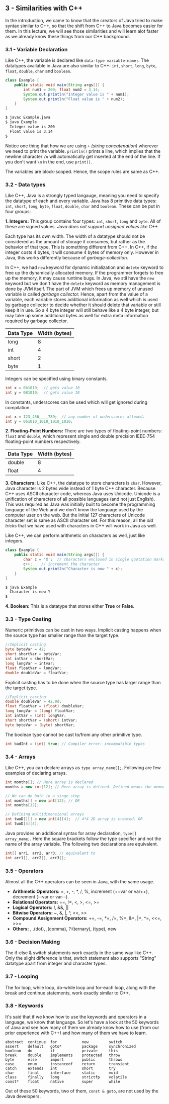## 3 - Similarities with C++

In the introduction, we came to know that the creators of Java tried to make syntax similar to C++, so that the shift from C++ to Java becomes easier for them. In this lecture, we will see those similarities and will learn alot faster as we already know these things from our C++ background. 

### 3.1 - Variable Declaration 

Like C++, the variable is declared like `data-type variable-name;`. The datatypes available in Java are also similar to C++: `int`, `short`, `long`, `byte`, `float`, `double`, `char` and `boolean`. 

```Java
class Example {
    public static void main(String args[]) {
        int num1 = 200; float num2 = 3.14;
        System.out.println("Integer value is " + num1);
        System.out.println("Float value is " + num2);
    }
}
```
```bash
$ javac Example.java
$ java Example
  Integer value is 200
  Float value is 3.14
$
```

Notice one thing that how we are using `+` _(string concatenation)_ wherever we need to print the variable. `println()` prints a line, which implies that the newline character `/n` will automatically get inserted at the end of the line. If you don't want `\n` in the end, use `print()`. 

The variables are block-scoped. Hence, the scope rules are same as C++. 

### 3.2 - Data types

Like C++, Java is a strongly typed langauge, meaning you need to specify the datatype of each and every variable. Java has 8 primitive data types: `int`, `short`, `long`, `byte`, `float`, `double`, `char` and `boolean`. These can be put in four groups:

**1. Integers:** This group contains four types: `int`, `short`, `long` and `byte`. All of these are signed values. _Java does not support unsigned values like C++._ 

Each type has its own width. The width of a datatype should not be considered as the amount of storage it consumes, but rather as the behavior of that type. This is something different from C++. In C++, if the integer costs 4 bytes, it will consume 4 bytes of memory only. However in Java, this works differently because of _garbage-collection._ 

In C++, we had `new` keyword for dynamic initialization and `delete` keyword to free up the dynamically allocated memory. If the programmer forgets to free up the memory, it may cause runtime bugs. In Java, we stil have the `new` keyword but we don't have the `delete` keyword as memory management is done by JVM itself. The part of JVM which frees up memory of unused variable is called _garbage collector._ Hence, apart from the value of a variable, each variable stores additional information as well which is used by garbage collector to decide whether it should delete that variable or still keep it in use. So a 4 byte integer will still behave like a 4 byte integer, but may take up some additional bytes as well for extra meta information required by garbage collector. 

| Data Type | Width (bytes) |  
| --------- | ----- | 
| long | 8 |
| int | 4 | 
| short | 2 |
| byte | 1 |

Integers can be specified using binary constants.

```Java
int x = 0b1010;  // gets value 10
int y = 0B1010;  // gets value 10
```

In constants, underscores can be used which will get ignored during compilation. 

```Java
int x = 123_456____789;  // any number of underscores allowed.
int y = 0b1010_1010_1010_1010;
```

**2. Floating-Point Numbers:** There are two types of floating-point numbers: `float` and `double`, which represent single and double precision IEEE-754 floating-point numbers respectively. 

| Data Type | Width (bytes) |  
| --------- | ----- | 
| double | 8 |
| float | 4 | 

**3. Characters:** Like C++, the datatype to store characters is `char`. However, Java character is 2 bytes wide instead of 1 byte C++ character. Because C++ uses ASCII character code, whereas Java uses Unicode. Unicode is a unification of characters of all possible languages (and not just English). This was required as Java was initially built to become the programming language of the Web and we don't know the language used by the computer user on the web. But the initial 127 characters of Unicode character set is same as ASCII character set. For this reason, all the _old tricks_ that we have used with characters in C++ will work in Java as well. 

Like C++, we can perform arithmetic on characters as well, just like integers. 

```Java
class Example {
    public static void main(String args[]) {
        char c = 'X';  // characters enclosed in single quotation marks
        c++;    // increment the character
        System.out.println("Character is now " + c);
    }
}
```

```bash
$ java Example
  Character is now Y
$
```

**4. Boolean:** This is a datatype that stores either **True** or **False.** 

### 3.3 - Type Casting

Numeric primitives can be cast in two ways. Implicit casting happens when the source type has smaller range than the target type.

```Java
//Implicit casting
byte byteVar = 42;
short shortVar = byteVar;
int intVar = shortVar;
long longVar = intvar;
float floatVar = longVar;
double doubleVar = floatVar;
```

Explicit casting has to be done when the source type has larger range than the target type.

```Java
//Explicit casting
double doubleVar = 42.0d;
float floatVar = (float) doubleVar;
long longVar = (long) floatVar;
int intVar = (int) longVar;
short shortVar = (short) intVar;
byte byteVar = (byte) shortVar;
```

The boolean type cannot be cast to/from any other primitive type.

```Java
int badInt = (int) true; // Compiler error: incompatible types 
```

### 3.4 - Arrays

Like C++, you can declare arrays as `type array_name[];`. Following are few examples of declaring arrays. 

```Java
int months[]; // Here array is declared
months = new int[12]; // Here array is defined. Defined means the memory is allocated to it. 

// We can do both in a singe step
int months[] = new int[12]; // OR
int months[12];

// Defining multidimensional arrays
int twoD[][] = new int[4][4];  // 4*4 2D array is created. OR
int twoD[4][4];
```

Java provides an additional syntax for array declaration, `type[] array_name;`. Here the square brackets follow the type specifier and not the name of the array variable. The following two declarations are equivalent. 

```Java
int[] arr1, arr2, arr3; // equivalent to
int arr1[], arr2[], arr3[];
```

### 3.5 - Operators

Almost all the C++ operators can be seen in Java, with the same usage. 

- **Arithmetic Operators:** =, +, -, *, /, %, increment (++var or var++), decrement (--var or var--). 
- **Relational Operators:** ==, !=, <, >, <=, >=
- **Logical Operators:** !, &&, ||
- **Bitwise Operators:** ~, &, |, ^, <<, >>
- **Compound Assignment Operators:** +=, -=, *=, /=, %=, &=, |=, ^=, <<=, >>=
- **Others:** [](subscript), .(dot), ,(comma), ?:(ternary), (type), new

### 3.6 - Decision Making

The if-else & switch statements work exactly in the same way like C++. Only the slight difference is that, switch statement also supports "String" datatype apart from integer and character types. 

### 3.7 - Looping

The for loop, while loop, do-while loop and for-each loop, along with the break and continue statements, work exactly similar to C++. 

### 3.8 - Keywords

It's said that if we know how to use the keywords and operators in a language, we know that language. So let's have a look at the 50 keywords of Java and see how many of them we already know how to use (from our prior experience with C++) and how many of them we have to learn. 

```
abstract  continue  for           new         switch
assert    default   goto*         package     synchronized
boolean   do        if            private     this
break     double    implements    protected   throw
byte      else      import        public      throws
case      enum      instanceof    return      transient
catch     extends   int           short       try
char      final     interface     static      void
class     finally   long          strictfp    volatile
const*    float     native        super       while
```

Out of these 50 keywords, two of them, `const & goto`, are not used by the Java developers. 